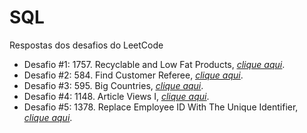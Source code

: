 # SQL
Respostas dos desafios do LeetCode
<ul>
 	<li>Desafio #1: 1757. Recyclable and Low Fat Products, <a href="https://github.com/rodrigorissettoterra/SQL/blob/main/Desafio%20%231:%201757.%20Recyclable%20and%20Low%20Fat%20Products.md" target="_blank" rel="nofollow noopener noreferrer"><span style="text-decoration: underline;"><em>clique aqui</em></span></a>.</li>
  <li>Desafio #2: 584. Find Customer Referee, <a href="https://github.com/rodrigorissettoterra/SQL/blob/main/Desafio%20%232:%20584.%20Find%20Customer%20Referee.md" target="_blank" rel="nofollow noopener noreferrer"><span style="text-decoration: underline;"><em>clique aqui</em></span></a>.</li>
 <li>Desafio #3: 595. Big Countries, <a href="https://github.com/rodrigorissettoterra/SQL/blob/main/Desafio%20%233%3A%20595.%20Big%20Countries.md" target="_blank" rel="nofollow noopener noreferrer"><span style="text-decoration: underline;"><em>clique aqui</em></span></a>.</li>
 <li>Desafio #4: 1148. Article Views I, <a href="https://github.com/rodrigorissettoterra/SQL/blob/main/Desafio%20%234%3A%201148.%20Article%20Views%20I.md" target="_blank" rel="nofollow noopener noreferrer"><span style="text-decoration: underline;"><em>clique aqui</em></span></a>.</li>
 <li>Desafio #5: 1378. Replace Employee ID With The Unique Identifier, <a href="https://github.com/rodrigorissettoterra/SQL/blob/main/Desafio%20%235%3A%201378.%20Replace%20Employee%20ID%20With%20The%20Unique%20Identifier.md" target="_blank" rel="nofollow noopener noreferrer"><span style="text-decoration: underline;"><em>clique aqui</em></span></a>.</li>
</ul>
